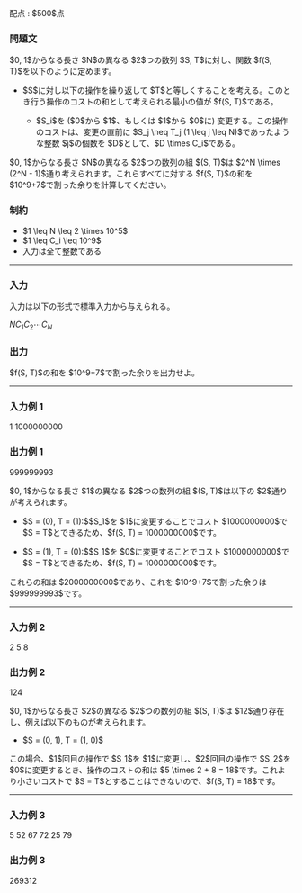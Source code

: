 
<div>

<span>

<span>

<p>
配点 : $500$点
</p>

<div>

<section>

### **問題文**

<p>
$0, 1$からなる長さ $N$の異なる $2$つの数列 $S, T$に対し、関数 $f(S, T)$を以下のように定めます。
</p>

<ul>

<li>

<p>
$S$に対し以下の操作を繰り返して $T$と等しくすることを考える。このとき行う操作のコストの和として考えられる最小の値が $f(S, T)$である。
</p>

<ul>

<li>
$S_i$を ($0$から $1$、もしくは $1$から $0$に) 変更する。この操作のコストは、変更の直前に $S_j \neq T_j (1 \leq j \leq N)$であったような整数 $j$の個数を $D$として、$D \times C_i$である。
</li>

</ul>

</li>

</ul>

<p>
$0, 1$からなる長さ $N$の異なる $2$つの数列の組 $(S, T)$は $2^N \times (2^N - 1)$通り考えられます。これらすべてに対する $f(S, T)$の和を $10^9+7$で割った余りを計算してください。
</p>

</section>

</div>

<div>

<section>

### **制約**

<ul>

<li>
$1 \leq N \leq 2 \times 10^5$
</li>

<li>
$1 \leq C_i \leq 10^9$
</li>

<li>
入力は全て整数である
</li>

</ul>

</section>

</div>

---

<div>

<div>

<section>

### **入力**

<p>
入力は以下の形式で標準入力から与えられる。
</p>

<div>

$N$$C_1$$C_2$$\cdots$$C_N$
</div>

</section>

</div>

<div>

<section>

### **出力**

<p>
$f(S, T)$の和を $10^9+7$で割った余りを出力せよ。
</p>

</section>

</div>

</div>

---

<div>

<section>

### **入力例 1**

<div>

1
1000000000

</div>

</section>

</div>

<div>

<section>

### **出力例 1**

<div>

999999993

</div>

<p>
$0, 1$からなる長さ $1$の異なる $2$つの数列の組 $(S, T)$は以下の $2$通りが考えられます。
</p>

<ul>

<li>

<p>
$S = (0), T = (1):$$S_1$を $1$に変更することでコスト $1000000000$で $S = T$とできるため、$f(S, T) = 1000000000$です。
</p>

</li>

<li>

<p>
$S = (1), T = (0):$$S_1$を $0$に変更することでコスト $1000000000$で $S = T$とできるため、$f(S, T) = 1000000000$です。
</p>

</li>

</ul>

<p>
これらの和は $2000000000$であり、これを $10^9+7$で割った余りは $999999993$です。
</p>

</section>

</div>

---

<div>

<section>

### **入力例 2**

<div>

2
5 8

</div>

</section>

</div>

<div>

<section>

### **出力例 2**

<div>

124

</div>

<p>
$0, 1$からなる長さ $2$の異なる $2$つの数列の組 $(S, T)$は $12$通り存在し、例えば以下のものが考えられます。
</p>

<ul>

<li>
$S = (0, 1), T = (1, 0)$
</li>

</ul>

<p>
この場合、$1$回目の操作で $S_1$を $1$に変更し、$2$回目の操作で $S_2$を $0$に変更するとき、操作のコストの和は $5 \times 2 + 8 = 18$です。これより小さいコストで $S = T$とすることはできないので、$f(S, T) = 18$です。
</p>

</section>

</div>

---

<div>

<section>

### **入力例 3**

<div>

5
52 67 72 25 79

</div>

</section>

</div>

<div>

<section>

### **出力例 3**

<div>

269312

</div>

</section>

</div>

</span>

</span>

</div>
